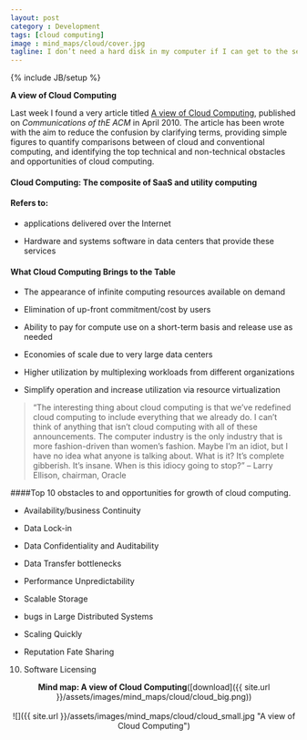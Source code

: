 ```yaml
---
layout: post
category : Development
tags: [cloud computing]
image : mind_maps/cloud/cover.jpg
tagline: I don’t need a hard disk in my computer if I can get to the server faster… carrying around these non-connected computers is byzantine by comparison - Steve Jobs
---
```

{% include JB/setup %}

**A view of Cloud Computing**

<!--more-->

Last week I found a very article titled [A view of Cloud Computing](http://www.cs.berkeley.edu/~rxin/db-papers/cloudcomputing.pdf), published on *Communications of thE ACM* in April 2010. The article has been wrote with the aim to reduce the confusion by clarifying terms, providing simple figures to quantify comparisons between of cloud and conventional computing, and identifying the top technical and non-technical obstacles and opportunities of cloud computing.

#### Cloud Computing: The composite of SaaS and utility computing

#### Refers to:

- applications delivered over the Internet

- Hardware and systems software in data centers that provide these services


#### What Cloud Computing Brings to the Table

- The appearance of infinite computing resources available on demand

- Elimination of up-front commitment/cost by users

- Ability to pay for compute use on a short-term basis and release use as needed

- Economies of scale due to very large data centers

- Higher utilization by multiplexing workloads from different organizations

- Simplify operation and increase utilization via resource virtualization


> “The interesting thing about cloud computing is that we’ve redefined cloud computing to include everything that we already do. I can’t think of anything that isn’t cloud computing with all of these announcements. The computer industry is the only industry that is more fashion-driven than women’s fashion. Maybe I’m an idiot, but I have no idea what anyone is talking about. What is it? It’s complete gibberish. It’s insane. When is this idiocy going to stop?” – Larry Ellison, chairman, Oracle

####Top 10 obstacles to and opportunities for growth of cloud computing.

- Availability/business Continuity

- Data Lock-in

- Data Confidentiality and Auditability

- Data Transfer bottlenecks

- Performance Unpredictability

- Scalable Storage

- bugs in Large Distributed Systems

- Scaling Quickly

- Reputation Fate Sharing

10) Software Licensing

<div style="text-align:center" markdown="1">

<b>Mind map: A view of Cloud Computing</b>([download]({{ site.url }}/assets/images/mind_maps/cloud/cloud_big.png))
<br>    
![]({{ site.url }}/assets/images/mind_maps/cloud/cloud_small.jpg "A view of Cloud Computing")

</div>
